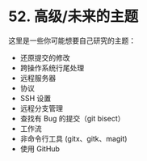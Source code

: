# 52. 高级/未来的主题

这里是一些你可能想要自己研究的主题：

- 还原提交的修改
- 跨操作系统行尾处理
- 远程服务器
- 协议
- SSH 设置
- 远程分支管理
- 查找有 Bug 的提交（git bisect）
- 工作流
- 非命令行工具 (gitx、gitk、magit)
- 使用 GitHub
